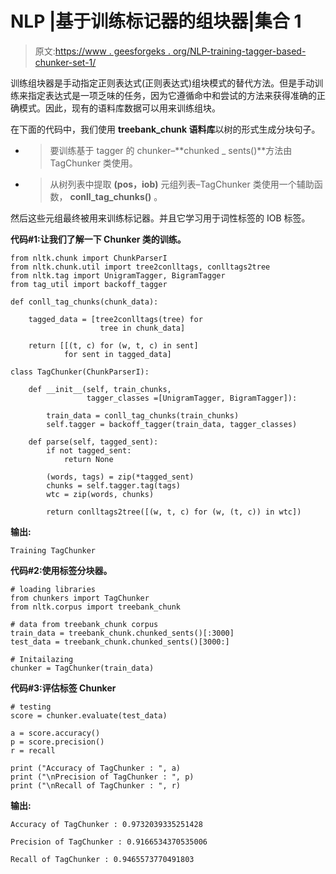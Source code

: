 # NLP |基于训练标记器的组块器|集合 1

> 原文:[https://www . geesforgeks . org/NLP-training-tagger-based-chunker-set-1/](https://www.geeksforgeeks.org/nlp-training-tagger-based-chunker-set-1/)

训练组块器是手动指定正则表达式(正则表达式)组块模式的替代方法。但是手动训练来指定表达式是一项乏味的任务，因为它遵循命中和尝试的方法来获得准确的正确模式。因此，现有的语料库数据可以用来训练组块。

在下面的代码中，我们使用 **treebank_chunk 语料库**以树的形式生成分块句子。
- >要训练基于 tagger 的 chunker–**chunked _ sents()**方法由 TagChunker 类使用。
- >从树列表中提取 **(pos，iob)** 元组列表–TagChunker 类使用一个辅助函数， **conll_tag_chunks()** 。

然后这些元组最终被用来训练标记器。并且它学习用于词性标签的 IOB 标签。

**代码#1:让我们了解一下 Chunker 类的训练。**

```
from nltk.chunk import ChunkParserI
from nltk.chunk.util import tree2conlltags, conlltags2tree
from nltk.tag import UnigramTagger, BigramTagger
from tag_util import backoff_tagger

def conll_tag_chunks(chunk_data):

    tagged_data = [tree2conlltags(tree) for 
                    tree in chunk_data]

    return [[(t, c) for (w, t, c) in sent] 
            for sent in tagged_data]

class TagChunker(ChunkParserI):

    def __init__(self, train_chunks, 
                 tagger_classes =[UnigramTagger, BigramTagger]):

        train_data = conll_tag_chunks(train_chunks)
        self.tagger = backoff_tagger(train_data, tagger_classes)

    def parse(self, tagged_sent):
        if not tagged_sent: 
            return None

        (words, tags) = zip(*tagged_sent)
        chunks = self.tagger.tag(tags)
        wtc = zip(words, chunks)

        return conlltags2tree([(w, t, c) for (w, (t, c)) in wtc])
```

**输出:**

```
Training TagChunker

```

**代码#2:使用标签分块器。**

```
# loading libraries
from chunkers import TagChunker
from nltk.corpus import treebank_chunk

# data from treebank_chunk corpus
train_data = treebank_chunk.chunked_sents()[:3000]
test_data = treebank_chunk.chunked_sents()[3000:]

# Initailazing 
chunker = TagChunker(train_data)
```

**代码#3:评估标签 Chunker**

```
# testing
score = chunker.evaluate(test_data)

a = score.accuracy()
p = score.precision()
r = recall

print ("Accuracy of TagChunker : ", a)
print ("\nPrecision of TagChunker : ", p)
print ("\nRecall of TagChunker : ", r)
```

**输出:**

```
Accuracy of TagChunker : 0.9732039335251428

Precision of TagChunker : 0.9166534370535006

Recall of TagChunker : 0.9465573770491803

```
